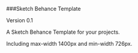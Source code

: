 ###Sketch Behance Template

Version 0.1

A Sketch Behance Template for your projects.

Including max-width 1400px and min-width 726px.